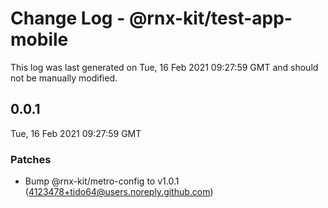 # Change Log - @rnx-kit/test-app-mobile

This log was last generated on Tue, 16 Feb 2021 09:27:59 GMT and should not be manually modified.

<!-- Start content -->

## 0.0.1

Tue, 16 Feb 2021 09:27:59 GMT

### Patches

- Bump @rnx-kit/metro-config to v1.0.1 (4123478+tido64@users.noreply.github.com)

